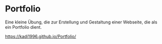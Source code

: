 # Portfolio
Eine kleine Übung, die zur Erstellung und Gestaltung einer Webseite, die als ein Portfolio dient. 

https://kadi1996.github.io/Portfolio/
